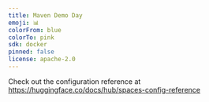 ```yaml
---
title: Maven Demo Day
emoji: 📊
colorFrom: blue
colorTo: pink
sdk: docker
pinned: false
license: apache-2.0
---
```


Check out the configuration reference at https://huggingface.co/docs/hub/spaces-config-reference
